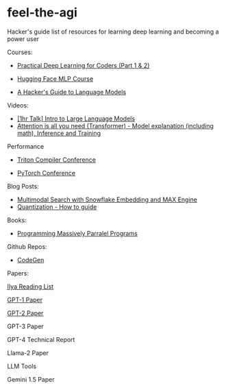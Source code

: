 # feel-the-agi
Hacker's guide list of resources for learning deep learning and becoming a power user

Courses:

- [Practical Deep Learning for Coders (Part 1 & 2)](https://course.fast.ai/)

- [Hugging Face MLP Course](https://huggingface.co/learn/nlp-course/chapter1/1)
  
- [A Hacker's Guide to Language Models](https://www.youtube.com/watch?v=jkrNMKz9pWU)

Videos:

- [[1hr Talk] Intro to Large Language Models](https://www.youtube.com/watch?v=zjkBMFhNj_g)
- [Attention is all you need (Transformer) - Model explanation (including math), Inference and Training](https://www.youtube.com/watch?v=bCz4OMemCcA&t=657s)
 
Performance

- [Triton Compiler Conference](https://www.youtube.com/playlist?list=PLc_vA1r0qoiRZfUC3o4_yjj0FtWvodKAz)

- [PyTorch Conference](https://www.youtube.com/playlist?list=PL_lsbAsL_o2BivkGLiDfHY9VqWlaNoZ2O)

Blog Posts:

- [Multimodal Search with Snowflake Embedding and MAX Engine](https://www.modular.com/blog/multimodal-search-with-snowflake-embedding-and-max-engine)
- [Quantization - How to guide](https://llama.meta.com/docs/how-to-guides/quantization/)

Books:

- [Programming Massively Parralel Programs](http://gpu.di.unimi.it/books/PMPP-3rd-Edition.pdf)

Github Repos:
- [CodeGen](https://github.com/facebookresearch/CodeGen?tab=readme-ov-file)

Papers:

[IIya Reading List](https://arc.net/folder/D0472A20-9C20-4D3F-B145-D2865C0A9FEE)

[GPT-1 Paper](https://s3-us-west-2.amazonaws.com/openai-assets/research-covers/language-unsupervised/language_understanding_paper.pdf)

[GPT-2 Paper](https://d4mucfpksywv.cloudfront.net/better-language-models/language_models_are_unsupervised_multitask_learners.pdf)

GPT-3 Paper

GPT-4 Technical Report

Llama-2 Paper

LLM Tools

Gemini 1.5 Paper
